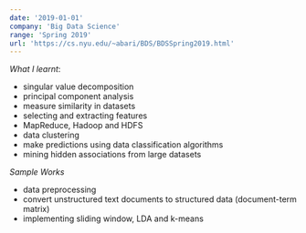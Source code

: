```yaml
---
date: '2019-01-01'
company: 'Big Data Science'
range: 'Spring 2019'
url: 'https://cs.nyu.edu/~abari/BDS/BDSSpring2019.html'
---
```


_What I learnt_:

- singular value decomposition
- principal component analysis
- measure similarity in datasets
- selecting and extracting features
- MapReduce, Hadoop and HDFS
- data clustering
- make predictions using data classification algorithms
- mining hidden associations from large datasets

_Sample Works_

- data preprocessing
- convert unstructured text documents to structured data (document-term matrix)
- implementing sliding window, LDA and k-means
